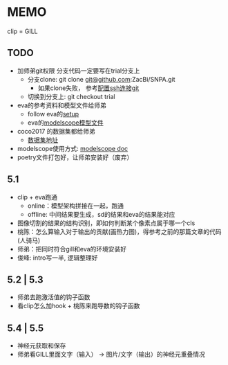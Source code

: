 # MEMO

clip = GILL

## TODO

- 加师弟git权限 分支代码一定要写在trial分支上
  - 分支clone: git clone git@github.com:ZacBi/SNPA.git
    - 如果clone失败， 参考[配置ssh连接git](https://www.cnblogs.com/OnlyAR/p/16155406.html)
  - 切换到分支上: git checkout trial
- eva的参考资料和模型文件给师弟
  - follow eva的[setup](https://github.com/baaivision/EVA/blob/master/EVA-02/det/README.md)
  - eva的[modelscope模型文件](https://www.modelscope.cn/models/zacbi2023/eva02/summary)
- coco2017 的数据集都给师弟
  - [数据集地址](https://www.modelscope.cn/datasets/zacbi2023/coco2017_caption/summary)
- modelscope使用方式: [modelscope doc](https://www.modelscope.cn/docs/%E9%A6%96%E9%A1%B5)
- poetry文件打包好，让师弟安装好（废弃）

## 5.1


- clip + eva跑通
  - online：模型架构拼接在一起，跑通
  - offline: 中间结果要生成，sd的结果和eva的结果能对应
- 图像切割的结果的结构识别，即如何判断某个像素点属于哪一个cls
- 桃陈：怎么算输入对于输出的贡献(画热力图)，得参考之前的那篇文章的代码(人骑马)
- 师弟：把同时符合gill和eva的环境安装好
- 俊峰: intro写一半, 逻辑整理好

## 5.2 | 5.3

- 师弟去跑激活值的钩子函数
- 看clip怎么加hook + 桃陈来跑导数的钩子函数

## 5.4 | 5.5

- 神经元获取和保存
- 师弟看GILL里面文字（输入） -> 图片/文字（输出）的神经元重叠情况